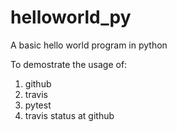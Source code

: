 # helloworld_py
A basic hello world program in python

To demostrate the usage of:
1. github
2. travis
3. pytest
4. travis status at github


